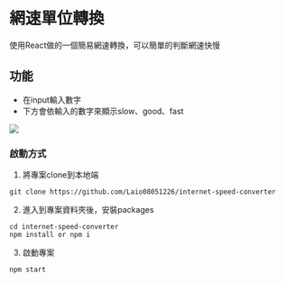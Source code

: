 # 網速單位轉換

使用React做的一個簡易網速轉換，可以簡單的判斷網速快慢

## 功能

* 在input輸入數字
* 下方會依輸入的數字來顯示slow、good、fast

![](https://i.imgur.com/2tt1ZE9.png)


### 啟動方式
1. 將專案clone到本地端
```
git clone https://github.com/Laio08051226/internet-speed-converter
```
2. 進入到專案資料夾後，安裝packages
```
cd internet-speed-converter
npm install or npm i
```
3. 啟動專案
```
npm start
```
